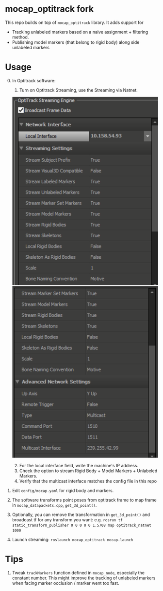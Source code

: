 
# mocap_optitrack fork

This repo builds on top of `mocap_optitrack` library. It adds support for
- Tracking unlabeled markers based on a naive assignment + filtering method.
- Publishing model markers (that belong to rigid body) along side unlabeled markers

# Usage

0. In Optitrack software:
	1. Turn on Optitrack Streaming, use the Streaming via Natnet.
	
	![](figures/motive-streaming-1.png)
	![](figures/motive-streaming-2.png) 

	2.  For the local interface field, write the machine's IP address. 
	3.  Check the option to stream Rigid Body + Model Markers + Unlabeled Markers.
	4.  Verify that the multicast interface matches the config file in this repo
1. Edit `config/mocap.yaml` for rigid body and markers.
2. The software transforms point poses from optitrack frame to map frame in `mocap_datapackets.cpp`, `get_3d_point()`.
3. Optionally, you can remove the transformation in `get_3d_point()` and broadcast tf for any transform you want: e.g. `rosrun tf static_transform_publisher 0 0 0 0 0 1.5708 map optitrack_natnet 1000`
4. Launch streaming: `roslaunch mocap_optitrack mocap.launch`

# Tips

1. Tweak `trackMarkers` function defined in `mocap_node`, especially the constant number. This might improve the tracking of unlabeled markers when facing marker occlusion / marker went too fast.
